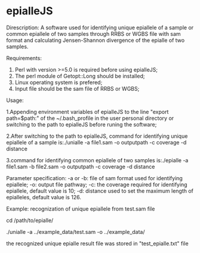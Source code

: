 # epialleJS
Direscription:
A software used for identifying unique epiallele of a sample or common epiallele of two samples through RRBS or WGBS file with sam format and calculating Jensen-Shannon divergence of the epialle of two samples. 

Requirements:
1) Perl with version >=5.0 is required before using epialleJS;
2) The perl module of Getopt::Long should be installed;
3) Linux operating system is prefered;
4) Input file should be the sam file of RRBS or WGBS;

Usage:

1.Appending environment variables of epialleJS to the line "export path=$path:" of the ~/.bash_profile in the user personal directory or switching to the path to epialleJS before runing the software;

2.After switching to the path to epialleJS, command for identifying unique epiallele of a sample is:./unialle -a file1.sam -o outputpath -c coverage -d distance

3.command for identifying common epiallele of two samples is:./epialle -a file1.sam -b file2.sam -o outputpath -c coverage -d distance

Parameter specification:
-a or -b: file of sam format used for identifying epiallele;
-o: output file pathway;
-c: the coverage required for identifying epiallele, default value is 10;
-d: distance used to set the maximum length of epialleles, default value is 126.

Example:
recognization of unique epiallele from test.sam file

cd /path/to/epialle/

./unialle -a ../example_data/test.sam -o ../example_data/

the recognized unique epialle result file was stored in "test_epialle.txt" file
